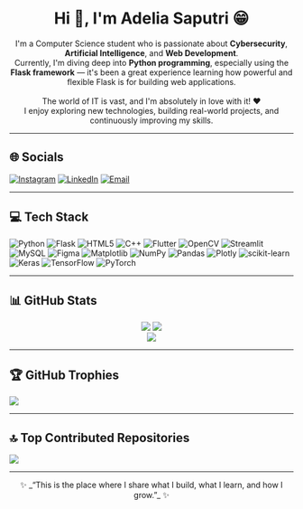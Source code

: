 <h1 align="center">Hi 👋, I'm Adelia Saputri 😁</h1>

<p align="center">
I'm a Computer Science student who is passionate about <strong>Cybersecurity</strong>, <strong>Artificial Intelligence</strong>, and <strong>Web Development</strong>.<br>
Currently, I'm diving deep into <strong>Python programming</strong>, especially using the <strong>Flask framework</strong> — it's been a great experience learning how powerful and flexible Flask is for building web applications.<br><br>
The world of IT is vast, and I'm absolutely in love with it! ❤️<br>
I enjoy exploring new technologies, building real-world projects, and continuously improving my skills.
</p>

---

## 🌐 Socials
[![Instagram](https://img.shields.io/badge/Instagram-%23E4405F.svg?style=for-the-badge&logo=Instagram&logoColor=white)](https://instagram.com/adeliassp)
[![LinkedIn](https://img.shields.io/badge/LinkedIn-%230077B5.svg?style=for-the-badge&logo=linkedin&logoColor=white)](https://www.linkedin.com/in/adeliasaputri174/)
[![Email](https://img.shields.io/badge/Email-D14836?style=for-the-badge&logo=gmail&logoColor=white)](mailto:adeliasaputri2307@gmail.com)

---

## 💻 Tech Stack
![Python](https://img.shields.io/badge/python-3670A0?style=for-the-badge&logo=python&logoColor=ffdd54)
![Flask](https://img.shields.io/badge/flask-%23000.svg?style=for-the-badge&logo=flask&logoColor=white)
![HTML5](https://img.shields.io/badge/html5-%23E34F26.svg?style=for-the-badge&logo=html5&logoColor=white)
![C++](https://img.shields.io/badge/c++-%2300599C.svg?style=for-the-badge&logo=c%2B%2B&logoColor=white)
![Flutter](https://img.shields.io/badge/Flutter-%2302569B.svg?style=for-the-badge&logo=Flutter&logoColor=white)
![OpenCV](https://img.shields.io/badge/opencv-%23white.svg?style=for-the-badge&logo=opencv&logoColor=white)
![Streamlit](https://img.shields.io/badge/Streamlit-%23FE4B4B.svg?style=for-the-badge&logo=streamlit&logoColor=white)
![MySQL](https://img.shields.io/badge/mysql-4479A1.svg?style=for-the-badge&logo=mysql&logoColor=white)
![Figma](https://img.shields.io/badge/figma-%23F24E1E.svg?style=for-the-badge&logo=figma&logoColor=white)
![Matplotlib](https://img.shields.io/badge/Matplotlib-%23ffffff.svg?style=for-the-badge&logo=Matplotlib&logoColor=black)
![NumPy](https://img.shields.io/badge/numpy-%23013243.svg?style=for-the-badge&logo=numpy&logoColor=white)
![Pandas](https://img.shields.io/badge/pandas-%23150458.svg?style=for-the-badge&logo=pandas&logoColor=white)
![Plotly](https://img.shields.io/badge/Plotly-%233F4F75.svg?style=for-the-badge&logo=plotly&logoColor=white)
![scikit-learn](https://img.shields.io/badge/scikit--learn-%23F7931E.svg?style=for-the-badge&logo=scikit-learn&logoColor=white)
![Keras](https://img.shields.io/badge/Keras-%23D00000.svg?style=for-the-badge&logo=Keras&logoColor=white)
![TensorFlow](https://img.shields.io/badge/TensorFlow-%23FF6F00.svg?style=for-the-badge&logo=TensorFlow&logoColor=white)
![PyTorch](https://img.shields.io/badge/PyTorch-%23EE4C2C.svg?style=for-the-badge&logo=PyTorch&logoColor=white)

---

## 📊 GitHub Stats
<div align="center">
<img src="https://github-readme-stats.vercel.app/api?username=Adeliasaputriiii&theme=tokyonight&hide_border=false&include_all_commits=true&count_private=false" />
<img src="https://nirzak-streak-stats.vercel.app/?user=Adeliasaputriiii&theme=tokyonight&hide_border=false" />
<br/>
<img src="https://github-readme-stats.vercel.app/api/top-langs/?username=Adeliasaputriiii&theme=tokyonight&hide_border=false&layout=compact" />
</div>



---

## 🏆 GitHub Trophies
![](https://github-profile-trophy.vercel.app/?username=Adeliasaputriiii&theme=tokyonight&no-frame=false&no-bg=true&margin-w=4)

---

## 🔝 Top Contributed Repositories
![](https://github-contributor-stats.vercel.app/api?username=Adeliasaputriiii&limit=5&theme=tokyonight&combine_all_yearly_contributions=true)

---

<div align="center">
✨ _“This is the place where I share what I build, what I learn, and how I grow.”_ ✨
</div>
